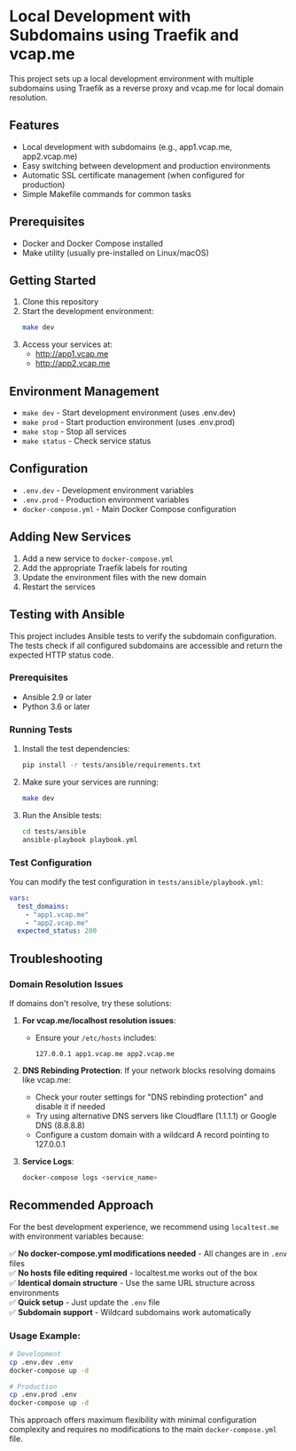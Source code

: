 # Local Development with Subdomains using Traefik and vcap.me

This project sets up a local development environment with multiple subdomains using Traefik as a reverse proxy and vcap.me for local domain resolution.

## Features

- Local development with subdomains (e.g., app1.vcap.me, app2.vcap.me)
- Easy switching between development and production environments
- Automatic SSL certificate management (when configured for production)
- Simple Makefile commands for common tasks

## Prerequisites

- Docker and Docker Compose installed
- Make utility (usually pre-installed on Linux/macOS)

## Getting Started

1. Clone this repository
2. Start the development environment:
   ```bash
   make dev
   ```
3. Access your services at:
   - http://app1.vcap.me
   - http://app2.vcap.me

## Environment Management

- `make dev` - Start development environment (uses .env.dev)
- `make prod` - Start production environment (uses .env.prod)
- `make stop` - Stop all services
- `make status` - Check service status

## Configuration

- `.env.dev` - Development environment variables
- `.env.prod` - Production environment variables
- `docker-compose.yml` - Main Docker Compose configuration

## Adding New Services

1. Add a new service to `docker-compose.yml`
2. Add the appropriate Traefik labels for routing
3. Update the environment files with the new domain
4. Restart the services

## Testing with Ansible

This project includes Ansible tests to verify the subdomain configuration. The tests check if all configured subdomains are accessible and return the expected HTTP status code.

### Prerequisites

- Ansible 2.9 or later
- Python 3.6 or later

### Running Tests

1. Install the test dependencies:
   ```bash
   pip install -r tests/ansible/requirements.txt
   ```

2. Make sure your services are running:
   ```bash
   make dev
   ```

3. Run the Ansible tests:
   ```bash
   cd tests/ansible
   ansible-playbook playbook.yml
   ```

### Test Configuration

You can modify the test configuration in `tests/ansible/playbook.yml`:

```yaml
vars:
  test_domains:
    - "app1.vcap.me"
    - "app2.vcap.me"
  expected_status: 200
```

## Troubleshooting

### Domain Resolution Issues

If domains don't resolve, try these solutions:

1. **For vcap.me/localhost resolution issues**:
   - Ensure your `/etc/hosts` includes:
     ```
     127.0.0.1 app1.vcap.me app2.vcap.me
     ```

2. **DNS Rebinding Protection**:
   If your network blocks resolving domains like vcap.me:
   - Check your router settings for "DNS rebinding protection" and disable it if needed
   - Try using alternative DNS servers like Cloudflare (1.1.1.1) or Google DNS (8.8.8.8)
   - Configure a custom domain with a wildcard A record pointing to 127.0.0.1

3. **Service Logs**:
   ```bash
   docker-compose logs <service_name>
   ```

## Recommended Approach

For the best development experience, we recommend using `localtest.me` with environment variables because:

✅ **No docker-compose.yml modifications needed** - All changes are in `.env` files  
✅ **No hosts file editing required** - localtest.me works out of the box  
✅ **Identical domain structure** - Use the same URL structure across environments  
✅ **Quick setup** - Just update the `.env` file  
✅ **Subdomain support** - Wildcard subdomains work automatically

### Usage Example:

```bash
# Development
cp .env.dev .env
docker-compose up -d

# Production  
cp .env.prod .env
docker-compose up -d
```

This approach offers maximum flexibility with minimal configuration complexity and requires no modifications to the main `docker-compose.yml` file.